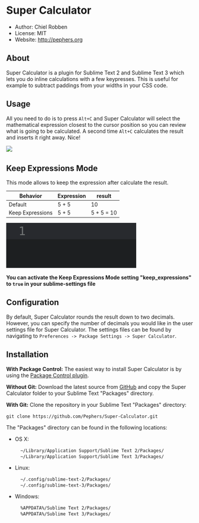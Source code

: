 Super Calculator
================
* Author: Chiel Robben
* License: MIT
* Website: http://pephers.org

About
-----
Super Calculator is a plugin for Sublime Text 2 and Sublime Text 3 which lets you do inline calculations with a few keypresses. This is useful for example to subtract paddings from your widths in your CSS code.

Usage
-----
All you need to do is to press `Alt+C` and Super Calculator will select the mathematical expression closest to the cursor position so you can review what is going to be calculated. A second time `Alt+C` calculates the result and inserts it right away. Nice!

![](/images/usage.gif)

Keep Expressions Mode
---------------------
This mode allows to keep the expression after calculate the result.

| Behavior         	| Expression 	| result     	|
|------------------	|------------	|------------	|
| Default          	| 5 + 5      	| 10         	|
| Keep Expressions 	| 5 + 5      	| 5 + 5 = 10 	|

![](/images/keep_expressions_mode.gif)

**You can activate the Keep Expressions Mode setting "keep_expressions" to `true` in your sublime-settings file**

Configuration
-------------
By default, Super Calculator rounds the result down to two decimals. However, you can specify the number of decimals you would like in the user settings file for Super Calculator. The settings files can be found by navigating to `Preferences -> Package Settings -> Super Calculator`.

Installation
------------
**With Package Control:** The easiest way to install Super Calculator is by using the [Package Control plugin](http://wbond.net/sublime_packages/package_control).

**Without Git:** Download the latest source from [GitHub](https://github.com/Pephers/Super-Calculator) and copy the Super Calculator folder to your Sublime Text "Packages" directory.

**With Git:** Clone the repository in your Sublime Text "Packages" directory:

    git clone https://github.com/Pephers/Super-Calculator.git

The "Packages" directory can be found in the following locations:

* OS X:

        ~/Library/Application Support/Sublime Text 2/Packages/
        ~/Library/Application Support/Sublime Text 3/Packages/

* Linux:

        ~/.config/sublime-text-2/Packages/
        ~/.config/sublime-text-3/Packages/

* Windows:

        %APPDATA%/Sublime Text 2/Packages/
        %APPDATA%/Sublime Text 3/Packages/

